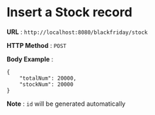 # Insert a Stock record

**URL** : `http://localhost:8080/blackfriday/stock`

**HTTP Method** : `POST`

**Body Example** :
```
{
	"totalNum": 20000,
	"stockNum": 20000
}
```

**Note** : `id` will be generated automatically
